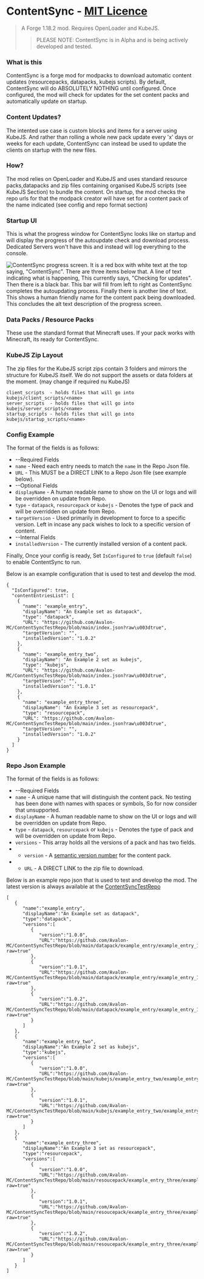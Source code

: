 
# ContentSync - [MIT Licence](https://github.com/Avalon-MC/ContentSync/blob/main/LICENSE)
> A Forge 1.18.2 mod. Requires OpenLoader and KubeJS.
>> PLEASE NOTE: ContentSync is in Alpha and is being actively developed and tested.

### What is this

ContentSync is a forge mod for modpacks to download automatic content updates (resourcepacks, datapacks, kubejs scripts). By default, ContentSync will do ABSOLUTELY NOTHING until configured.
Once configured, the mod will check for updates for the set content packs and automatically update on startup.

### Content Updates?
The intented use case is custom blocks and items for a server using KubeJS. And rather than rolling a whole new pack update every 'x' days or weeks for each update, ContentSync can instead be used to update the clients on startup with the new files. 

### How?
The mod relies on OpenLoader and KubeJS and uses standard resource packs,datapacks and zip files containing organised KubeJS scripts (see KubeJS Section) to bundle the content. On startup, the mod checks the repo urls for that the modpack creator will have set for a content pack of the name indicated (see config and repo format section)

### Startup UI
This is what the progress window for ContentSync looks like on startup and will display the progress of the autoupdate check and download process.
Dedicated Servers won't have this and instead will log everything to the console.

![ContentSync progress screen. It is a red box with white text at the top saying, "ContentSync". There are three items below that. A line of text indicating what is happening, This currently says, "Checking for updates". Then there is a black bar. This bar will fill from left to right as ContentSync completes the autoupdating process. Finally there is another line of text. This shows a human friendly name for the content pack being downloaded. This concludes the alt text description of the progress screen.](https://cdn.discordapp.com/attachments/822105402372128798/1030920442942337124/unknown.png "ContentSync progress screen.")

### Data Packs / Resource Packs
These use the standard format that Minecraft uses. If your pack works with Minecraft, its ready for ContentSync.

### KubeJS Zip Layout
The zip files for the KubeJS script zips contain 3 folders and mirrors the structure for KubeJS itself.
We do not support the assets or data folders at the moment. (may change if required nu KubeJS)
```
client_scripts  - holds files that will go into kubejs/client_scripts/<name>
server_scripts  - holds files that will go into kubejs/server_scripts/<name>
startup_scripts - holds files that will go into kubejs/startup_scripts/<name>
```

### Config Example
The format of the fields is as follows:
* --Required Fields
* `name` - Need each entry needs to match the `name` in the Repo Json file. 
* `URL` - This MUST be a DIRECT LINK to a Repo Json file (see example below).
* --Optional Fields
* `displayName` - A human readable name to show on the UI or logs and will be overridden on update from Repo.
* `type` - `datapack`, `resourcepack` or `kubejs` - Denotes the type of pack and will be overridden on update from Repo.
 * `targetVersion` - Used primarily in development to force to a specific version. Left in incase any pack wishes to lock to a specific version of content.
* --Internal Fields
* `installedVersion` - The currently installed version of a content pack.

Finally, Once your config is ready, Set `IsConfigured` to `true` (default `false`) to enable ContentSync to run. 

Below is an example configuration that is used to test and develop the mod.
```
{
  "IsConfigured": true,
  "contentEntriesList": [
    {
      "name": "example_entry",
      "displayName": "An Example set as datapack",
      "type": "datapack",
      "URL": "https://github.com/Avalon-MC/ContentSyncTestRepo/blob/main/index.json?raw\u003dtrue",
      "targetVersion": "",
      "installedVersion": "1.0.2"
    },
    {
      "name": "example_entry_two",
      "displayName": "An Example 2 set as kubejs",
      "type": "kubejs",
      "URL": "https://github.com/Avalon-MC/ContentSyncTestRepo/blob/main/index.json?raw\u003dtrue",
      "targetVersion": "",
      "installedVersion": "1.0.1"
    },
    {
      "name": "example_entry_three",
      "displayName": "An Example 3 set as resourcepack",
      "type": "resourcepack",
      "URL": "https://github.com/Avalon-MC/ContentSyncTestRepo/blob/main/index.json?raw\u003dtrue",
      "targetVersion": "",
      "installedVersion": "1.0.2"
    }
  ]
}
```


### Repo Json Example
The format of the fields is as follows:
* --Required Fields
* `name` - A unique name that will distinguish the content pack. No testing has been done with names with spaces or symbols, So for now consider that unsupported.
* `displayName` - A human readable name to show on the UI or logs and will be overridden on update from Repo.
* `type` - `datapack`, `resourcepack` or `kubejs` - Denotes the type of pack and will be overridden on update from Repo.
 * `versions` - This array holds all the versions of a pack and has two fields.
 *  * `version` - A [semantic version number](https://semver.org) for the content pack.
 *  * `URL` - A DIRECT LINK to the zip file to download.


Below is an example repo json that is used to test and develop the mod. The latest version is always available at the [ContentSyncTestRepo](https://github.com/Avalon-MC/ContentSyncTestRepo)
```
[
   {
      "name":"example_entry",
      "displayName":"An Example set as datapack",
	  "type":"datapack",
      "versions":[
         {
            "version":"1.0.0",
            "URL":"https://github.com/Avalon-MC/ContentSyncTestRepo/blob/main/datapack/example_entry/example_entry_1.0.0.zip?raw=true"
         },
         {
            "version":"1.0.1",
            "URL":"https://github.com/Avalon-MC/ContentSyncTestRepo/blob/main/datapack/example_entry/example_entry_1.0.1.zip?raw=true"
         },
         {
            "version":"1.0.2",
            "URL":"https://github.com/Avalon-MC/ContentSyncTestRepo/blob/main/datapack/example_entry/example_entry_1.0.2.zip?raw=true"
         }
      ]
   },
   {
      "name":"example_entry_two",
      "displayName":"An Example 2 set as kubejs",
	  "type":"kubejs",
      "versions":[
         {
            "version":"1.0.0",
            "URL":"https://github.com/Avalon-MC/ContentSyncTestRepo/blob/main/kubejs/example_entry_two/example_entry_two_1.0.0.zip?raw=true"
         },
         {
            "version":"1.0.1",
            "URL":"https://github.com/Avalon-MC/ContentSyncTestRepo/blob/main/kubejs/example_entry_two/example_entry_two_1.0.1.zip?raw=true"
         }
      ]
   },
   {
      "name":"example_entry_three",
      "displayName":"An Example 3 set as resourcepack",
	  "type":"resourcepack",
      "versions":[
         {
            "version":"1.0.0",
            "URL":"https://github.com/Avalon-MC/ContentSyncTestRepo/blob/main/resoucepack/example_entry_three/example_entry_three_1.0.0.zip?raw=true"
         },
         {
            "version":"1.0.1",
            "URL":"https://github.com/Avalon-MC/ContentSyncTestRepo/blob/main/resoucepack/example_entry_three/example_entry_three_1.0.1.zip?raw=true"
         },
         {
            "version":"1.0.2",
            "URL":"https://github.com/Avalon-MC/ContentSyncTestRepo/blob/main/resoucepack/example_entry_three/example_entry_three_1.0.2.zip?raw=true"
         }
      ]
   }
]
```
